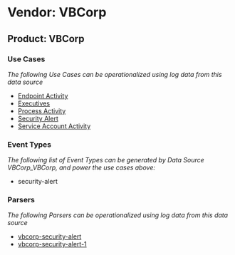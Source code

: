 Vendor: VBCorp
==============
Product: VBCorp
---------------

### Use Cases

_The following Use Cases can be operationalized using log data from this data source_

* [Endpoint Activity](../UseCases/usecase_endpoint_activity.md)
* [Executives](../UseCases/usecase_executives.md)
* [Process Activity](../UseCases/usecase_process_activity.md)
* [Security Alert](../UseCases/usecase_security_alert.md)
* [Service Account Activity](../UseCases/usecase_service_account_activity.md)


### Event Types

_The following list of Event Types can be generated by Data Source VBCorp_VBCorp, and power the use cases above:_

- security-alert


### Parsers

_The following Parsers can be operationalized using log data from this data source_

* [vbcorp-security-alert](../Parsers/parserContent_vbcorp-security-alert.md)
* [vbcorp-security-alert-1](../Parsers/parserContent_vbcorp-security-alert-1.md)
